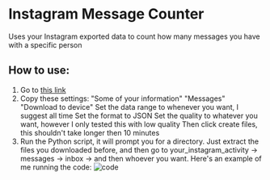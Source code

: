 # Instagram Message Counter
Uses your Instagram exported data to count how many messages you have with a specific person

## How to use:
1. Go to [this link](https://accountscenter.instagram.com/info_and_permissions/dyi/)
2. Copy these settings: 
	"Some of your information"
	"Messages"
	"Download to device"
	Set the data range to whenever you want, I suggest all time
	Set the format to JSON
	Set the quality to whatever you want, however I only tested this with low quality
	Then click create files, this shouldn't take longer then 10 minutes
3. Run the Python script, it will prompt you for a directory. Just extract the files you downloaded before, and then go to your_instagram_activity -> messages -> inbox -> and then whoever you want. Here's an example of me running the code:
![code](https://cdn.discordapp.com/attachments/1117729712022753331/1253357563148238858/o1ouRYB.png?ex=66758fb1&is=66743e31&hm=a441dd5cf90d440a6ae0bca1c1a545411e3490e66c062bd019a72e184dd5fab1&)
